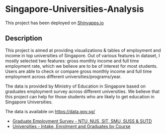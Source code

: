 # Singapore-Universities-Analysis
This project has been deployed on <a href="https://sguniversities.shinyapps.io/singaporeuniversitiesanalysis/">Shinyapps.io</a></li>

## Description
This project is aimed at providing visualizations & tables of employment and income in top universities of Singapore. Out of various features in dataset, I mostly selected two features: gross monthly income and full time employment rate, which we believe are to be of interest for most students. Users are able to check or compare gross monthly income and full time employment across different universities/programs/year.

The data is provided by Ministry of Education in Singapore based on graduates employment survey across different universities. We believe that this project can help for those students who are likely to get education in Singapore Universities.

The data is available on https://data.gov.sg/
<ul>
  <li><a href="https://data.gov.sg/dataset/graduate-employment-survey-ntu-nus-sit-smu-suss-sutd">Graduate Employment Survey - NTU, NUS, SIT, SMU, SUSS & SUTD</a></li>
  <li><a href="https://data.gov.sg/dataset/universities-intake-enrolment-and-graduates-by-course">Universities - Intake, Enrolment and Graduates by Course</a></li>
</ul>
